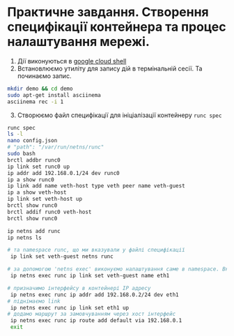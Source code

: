 # Практичне завдання. Створення специфікації контейнера та процес налаштування мережі.

1. Дії виконуються в [google cloud shell](https://shell.cloud.google.com/) 
2. Встановлюємо утиліту для запису дій в термінальній сесії. Та починаємо запис.  
```bash
mkdir demo && cd demo
sudo apt-get install asciinema
asciinema rec -i 1
```  
3. Створюємо файл специфікації для ініціалізації контейнеру `runc spec`

```bash
runc spec
ls -l
nano config.json
# "path": "/var/run/netns/runc"
sudo bash
brctl addbr runc0
ip link set runc0 up
ip addr add 192.168.0.1/24 dev runc0
ip a show runc0
ip link add name veth-host type veth peer name veth-guest
ip a show veth-host
ip link set veth-host up
brctl show runc0
brctl addif runc0 veth-host
brctl show runc0

ip netns add runc
ip netns ls

# та namespace runc, що ми вказували у файлі специфікації
 ip link set veth-guest netns runc

# за допомогою 'netns exec' виконуємо налаштування саме в namespace. Вкажемо ім'я та налаштуємо інтерфейс eth1
 ip netns exec runc ip link set veth-guest name eth1

# призначимо інтерфейсу в контейнері IP адресу 
 ip netns exec runc ip addr add 192.168.0.2/24 dev eth1
# піднімаємо link
 ip netns exec runc ip link set eth1 up
# додамо маршрут за замовчуванням через хост інтерфейс 
 ip netns exec runc ip route add default via 192.168.0.1
 exit
```